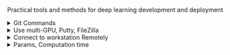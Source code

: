 Practical tools and methods for deep learning development and deployment

<details>
  <summary> Git Commands </summary>

  👉 [Read more in about Git commands](GitCommands.md)

</details>

<details>
  <summary> Use multi-GPU, Putty, FileZilla</summary>

  👉 [Explore multi-GPU.md](GPU.md)

</details>

<details>
  <summary> Connect to workstation Remotely </summary>

  👉 [ConnectRemotely.md](Remote.md)

</details>

<details>
  <summary> Params, Computation time </summary>

  👉 [ParamsComputation.md](ParamsComputation.md)

</details>
